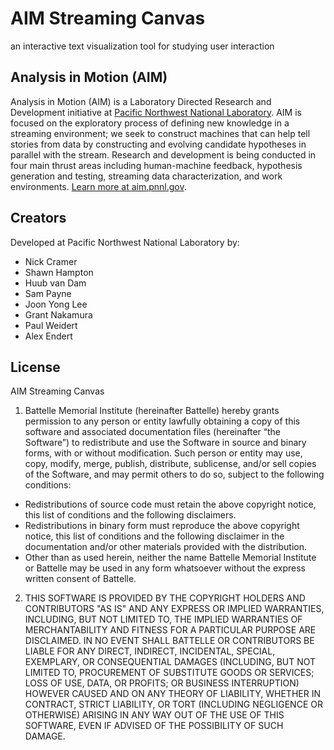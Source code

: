# AIM Streaming Canvas

an interactive text visualization tool for studying user interaction

## Analysis in Motion (AIM)

Analysis in Motion (AIM) is a Laboratory Directed Research and Development initiative at [Pacific Northwest National Laboratory](http://www.pnnl.gov/). AIM is focused on the exploratory process of defining new knowledge in a streaming environment; we seek to construct machines that can help tell stories from data by constructing and evolving candidate hypotheses in parallel with the stream. Research and development is being conducted in four main thrust areas including human-machine feedback, hypothesis generation and testing, streaming data characterization, and work environments. [Learn more at aim.pnnl.gov](http://aim.pnnl.gov/).

## Creators

Developed at Pacific Northwest National Laboratory by:

- Nick Cramer
- Shawn Hampton
- Huub van Dam
- Sam Payne
- Joon Yong Lee
- Grant Nakamura
- Paul Weidert
- Alex Endert

## License

AIM Streaming Canvas

1. Battelle Memorial Institute (hereinafter Battelle) hereby grants permission to any person or entity lawfully obtaining a copy of this software and associated documentation files (hereinafter “the Software”) to redistribute and use the Software in source and binary forms, with or without modification.  Such person or entity may use, copy, modify, merge, publish, distribute, sublicense, and/or sell copies of the Software, and may permit others to do so, subject to the following conditions:

* Redistributions of source code must retain the above copyright notice, this list of conditions and the following disclaimers. 
* Redistributions in binary form must reproduce the above copyright notice, this list of conditions and the following disclaimer in the documentation and/or other materials provided with the distribution. 
* Other than as used herein, neither the name Battelle Memorial Institute or Battelle may be used in any form whatsoever without the express written consent of Battelle.  

2. THIS SOFTWARE IS PROVIDED BY THE COPYRIGHT HOLDERS AND CONTRIBUTORS "AS IS" AND ANY EXPRESS OR IMPLIED WARRANTIES, INCLUDING, BUT NOT LIMITED TO, THE IMPLIED WARRANTIES OF MERCHANTABILITY AND FITNESS FOR A PARTICULAR PURPOSE ARE DISCLAIMED. IN NO EVENT SHALL BATTELLE OR CONTRIBUTORS BE LIABLE FOR ANY DIRECT, INDIRECT, INCIDENTAL, SPECIAL, EXEMPLARY, OR CONSEQUENTIAL DAMAGES (INCLUDING, BUT NOT LIMITED TO, PROCUREMENT OF SUBSTITUTE GOODS OR SERVICES; LOSS OF USE, DATA, OR PROFITS; OR BUSINESS INTERRUPTION) HOWEVER CAUSED AND ON ANY THEORY OF LIABILITY, WHETHER IN CONTRACT, STRICT LIABILITY, OR TORT (INCLUDING NEGLIGENCE OR OTHERWISE) ARISING IN ANY WAY OUT OF THE USE OF THIS SOFTWARE, EVEN IF ADVISED OF THE POSSIBILITY OF SUCH DAMAGE.



